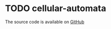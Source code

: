 # TODO cellular-automata

The source code is available on [GitHub]

[GitHub]: https://github.com/Velfi/ca_play
